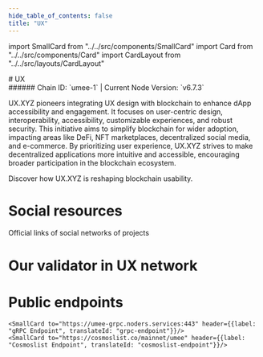 ```yaml
---
hide_table_of_contents: false
title: "UX"
---
```


import SmallCard from "../../src/components/SmallCard"
import Card from "../../src/components/Card"
import CardLayout from "../../src/layouts/CardLayout"

<div class="h1-with-icon icon-umee">
# UX
</div>
###### Chain ID: `umee-1` | Current Node Version: `v6.7.3`


UX.XYZ pioneers integrating UX design with blockchain to enhance dApp accessibility and engagement. It focuses on user-centric design, interoperability, accessibility, customizable experiences, and robust security. This initiative aims to simplify blockchain for wider adoption, impacting areas like DeFi, NFT marketplaces, decentralized social media, and e-commerce. By prioritizing user experience, UX.XYZ strives to make decentralized applications more intuitive and accessible, encouraging broader participation in the blockchain ecosystem.

Discover how UX.XYZ is reshaping blockchain usability.

# Social resources
Official links of social networks of projects

<CardLayout autoFitEnabled={false}>
    <SmallCard to="https://www.ux.xyz/" header={{label: "Website", translateId: "social-telegram"}} iconPath="img/website-icon.svg"/>
    <SmallCard to="https://github.com/umee-network" header={{label: "GitHub", translateId: "social-telegram"}} iconPath="img/github-icon.svg"/>
    <SmallCard to="https://discord.com/invite/uxchain" header={{label: "Discord", translateId: "social-telegram"}} iconPath="img/discord-icon.svg"/>
    <SmallCard to="https://x.com/ux_xyz" header={{label: "X", translateId: "social-telegram"}} iconPath="img/x-icon.svg"/>
    <SmallCard to="https://t.me/uxuxchain" header={{label: "Telegram", translateId: "social-telegram"}} iconPath="img/telegram-icon.svg"/>
</CardLayout>

# Our validator in UX network

<CardLayout autoFitEnabled={true}>
    <Card
        to="https://ux.explorers.guru/validator/umeevaloper1wwl9f8wcc0am9wruvmx4hjzdv7ewfcex0lz9vp"
        header={{
            label: "[NODERS]TEAM",
            translateId: "development-setup",
        }}
        body={{
            label: "Trusted blockchain validator",
        }}
        iconPath="img/kotlin-icon.svg"
    />
</CardLayout>

# Public endpoints 

<CardLayout autoFitEnabled={true}>
    <SmallCard to="https://umee-rpc.noders.services" header={{label: "RPC Endpoint", translateId: "rpc-endpoint"}}/>
    <SmallCard to="https://umee-api.noders.services" header={{label: "API Endpoint", translateId: "api-endpoint"}}/>
    
    <SmallCard to="https://umee-grpc.noders.services:443" header={{label: "gRPC Endpoint", translateId: "grpc-endpoint"}}/>
    <SmallCard to="https://cosmoslist.co/mainnet/umee" header={{label: "Cosmoslist Endpoint", translateId: "cosmoslist-endpoint"}}/>
</CardLayout>


